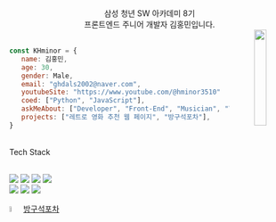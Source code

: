 <div align="center">
  삼성 청년 SW 아카데미 8기
  <br>
  프론트엔드 주니어 개발자 김홍민입니다.
  <br>
  <img align='right' src="https://media.giphy.com/media/M9gbBd9nbDrOTu1Mqx/giphy.gif" width="21%">
</div>
<br>

 ```javascript
 const KHminor = {
    name: 김홍민,
    age: 30,
    gender: Male,
    email: "ghdals2002@naver.com",
    youtubeSite: "https://www.youtube.com/@hminor3510"
    coed: ["Python", "JavaScript"],
    askMeAbout: ["Developer", "Front-End", "Musician", "Youtuber"],
    projects: ["레트로 영화 추천 웹 페이지", "방구석포차"], 
 }
 
 ```

<div>
  <br>
  Tech Stack
  <br>
  <br>
  <p> 
    <img src="https://img.shields.io/badge/Python-3776AB?style=for-the-circle&logo=Python&logoColor=white">
    <img src="https://img.shields.io/badge/JavaScript-F7DF1E?style=for-the-circle&logo=JavaScript&logoColor=white">
    <img src="https://img.shields.io/badge/HTML5-E34F26?style=for-the-circle&logo=HTML5&logoColor=white">
    <img src="https://img.shields.io/badge/CSS3-1572B6?style=for-the-circle&logo=CSS3&logoColor=white">
    <br>
    <img src="https://img.shields.io/badge/React-61DAFB?style=for-the-circle&logo=React&logoColor=white">
    <img src="https://img.shields.io/badge/Redux-764ABC?style=for-the-circle&logo=Redux&logoColor=white">
    <img src="https://img.shields.io/badge/TypeScript-3178C6?style=for-the-circle&logo=TypeScript&logoColor=white"> 
  </p>
  <div>
    <img src="https://s3.us-west-2.amazonaws.com/secure.notion-static.com/d3722777-2425-4a01-a1ac-2bbb8ee194a4/soju.e87a944c950d7df0c63d.gif?X-Amz-Algorithm=AWS4-HMAC-SHA256&X-Amz-Content-Sha256=UNSIGNED-PAYLOAD&X-Amz-Credential=AKIAT73L2G45EIPT3X45%2F20230225%2Fus-west-2%2Fs3%2Faws4_request&X-Amz-Date=20230225T162037Z&X-Amz-Expires=86400&X-Amz-Signature=afefdff1b6cda31f416fbd951149a368ad1b7dca74474f9523de3f4ca6bd5890&X-Amz-SignedHeaders=host&x-id=GetObject" width="5%" height="5%"><a href="https://www.notion.so/b4b5546ce66b47d9be86bab4f1852b63?pvs=4">방구석포차</a>
  </div>
</div>
